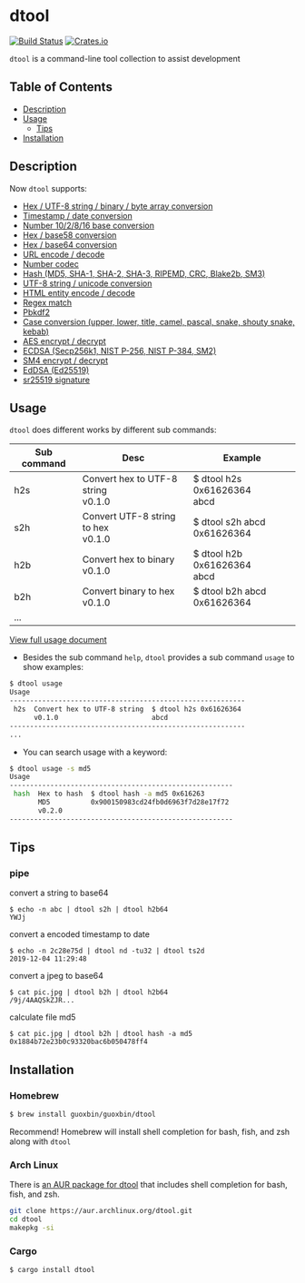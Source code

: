 # dtool

[![Build Status](https://travis-ci.org/guoxbin/dtool.svg?branch=master)](https://travis-ci.org/guoxbin/dtool)
[![Crates.io](https://img.shields.io/crates/v/dtool)](https://crates.io/crates/dtool)

`dtool` is a command-line tool collection to assist development

## Table of Contents

- [Description](#description)
- [Usage](#usage)
  - [Tips](#tips)
- [Installation](#installation)

## Description

Now `dtool` supports: 

- [Hex / UTF-8 string / binary / byte array conversion](./docs/Usage.md#hex--utf-8-string--binary--byte-array-conversion)
- [Timestamp / date conversion](./docs/Usage.md#timestamp--date-conversion)
- [Number 10/2/8/16 base conversion](./docs/Usage.md#number-102816-base-conversion)
- [Hex / base58 conversion](./docs/Usage.md#hex--base58-conversion)
- [Hex / base64 conversion](./docs/Usage.md#hex--base64-conversion)
- [URL encode / decode](./docs/Usage.md#url-encode--decode)
- [Number codec](./docs/Usage.md#number-codec)
- [Hash (MD5, SHA-1, SHA-2, SHA-3, RIPEMD, CRC, Blake2b, SM3)](./docs/Usage.md#hash-md5-sha-1-sha-2-sha-3-ripemd-crc-blake2b-sm3)
- [UTF-8 string / unicode conversion](./docs/Usage.md#utf-8-string--unicode-conversion)
- [HTML entity encode / decode](./docs/Usage.md#html-entity-encode--decode)
- [Regex match](./docs/Usage.md#regex-match)
- [Pbkdf2](./docs/Usage.md#pbkdf2)
- [Case conversion (upper, lower, title, camel, pascal, snake, shouty snake, kebab)](./docs/Usage.md#case-conversion-upper-lower-title-camel-pascal-snake-shouty-snake-kebab)
- [AES encrypt / decrypt](./docs/Usage.md#aes-encrypt--decrypt)
- [ECDSA (Secp256k1, NIST P-256, NIST P-384, SM2)](./docs/Usage.md#ecdsa-secp256k1-nist-p-256-nist-p-384-sm2)
- [SM4 encrypt / decrypt](./docs/Usage.md#sm4-encrypt--decrypt)
- [EdDSA (Ed25519)](./docs/Usage.md#eddsa-ed25519)
- [sr25519 signature](./docs/Usage.md#sr25519-signature)

## Usage

`dtool` does different works by different sub commands:

|Sub command|                Desc                 |           Example            |
|-----------|-------------------------------------|------------------------------|
|    h2s    |Convert hex to UTF-8 string<br>v0.1.0|$ dtool h2s 0x61626364<br>abcd|
|    s2h    |Convert UTF-8 string to hex<br>v0.1.0|$ dtool s2h abcd<br>0x61626364|
|    h2b    |   Convert hex to binary<br>v0.1.0   |$ dtool h2b 0x61626364<br>abcd|
|    b2h    |   Convert binary to hex<br>v0.1.0   |$ dtool b2h abcd<br>0x61626364|
|    ...|

[View full usage document](./docs/Usage.md)

* Besides the sub command `help`, `dtool` provides a sub command `usage` to show examples:

```bash
$ dtool usage
Usage
----------------------------------------------------------
 h2s  Convert hex to UTF-8 string  $ dtool h2s 0x61626364 
      v0.1.0                       abcd 
----------------------------------------------------------
...
```

* You can search usage with a keyword:
```bash
$ dtool usage -s md5
Usage
-------------------------------------------------------
 hash  Hex to hash  $ dtool hash -a md5 0x616263 
       MD5          0x900150983cd24fb0d6963f7d28e17f72 
       v0.2.0        
-------------------------------------------------------
```

## Tips
### pipe 
convert a string to base64
```
$ echo -n abc | dtool s2h | dtool h2b64
YWJj
```

convert a encoded timestamp to date
```
$ echo -n 2c28e75d | dtool nd -tu32 | dtool ts2d
2019-12-04 11:29:48
```

convert a jpeg to base64
```
$ cat pic.jpg | dtool b2h | dtool h2b64
/9j/4AAQSkZJR...
```

calculate file md5
```
$ cat pic.jpg | dtool b2h | dtool hash -a md5
0x1884b72e23b0c93320bac6b050478ff4
```

## Installation
### Homebrew 
```bash
$ brew install guoxbin/guoxbin/dtool
```
Recommend! Homebrew will install shell completion for bash, fish, and zsh along with `dtool`

### Arch Linux

There is [an AUR package for dtool](https://aur.archlinux.org/packages/dtool/) that includes shell completion for bash, fish, and zsh.

```bash
git clone https://aur.archlinux.org/dtool.git
cd dtool
makepkg -si
```

### Cargo
```bash
$ cargo install dtool
```

